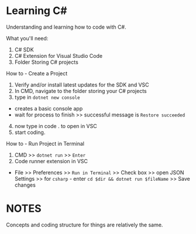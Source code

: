 # Learning C#

Understanding and learning how to code with C#. 

What you'll need: 
1. C# SDK 
2. C# Extension for Visual Studio Code
3. Folder Storing C# projects 

How to - Create a Project 
1. Verify and/or install latest updates for the SDK and VSC 
2. In CMD, navigate to the folder storing your C# projects 
3. type in `dotnet new console` 
- creates a basic console app 
- wait for process to finish >> successful message is `Restore succeeded` 
4. now type in code . to open in VSC 
5. start coding. 

How to - Run Project in Terminal 
1. CMD >> `dotnet run` >> `Enter`
2. Code runner extension in VSC 
- File >> Preferences >> `Run in Terminal` >> Check box >> open JSON Settings >> for `csharp` - enter `cd $dir && dotnet run $fileName` >> Save changes 

# NOTES 
Concepts and coding structure for things are relatively the same. 
